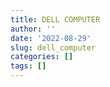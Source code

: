```yaml
---
title: DELL COMPUTER
author: ''
date: '2022-08-29'
slug: dell_computer
categories: []
tags: []
---
```

